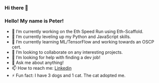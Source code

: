 ### Hi there 👋
### Hello! My name is Peter!

- 🔭 I’m currently working on the Eth Speed Run using Eth-Scaffold.
- 🌱 I’m currently leveling up my Python and JavaScript skills.
- 🌱 I’m currently learning ML/TensorFlow and working towards an OSCP cert.
- 👯 I’m looking to collaborate on any interesting projects.
- 🤔 I’m looking for help with finding a dev job!
- 💬 Ask me about anything!
- 📫 How to reach me: [Linkedin](https://www.linkedin.com/in/peter-joh-03b69a1a1/)
- ⚡ Fun fact: I have 3 dogs and 1 cat. The cat adopted me.

<!--
**rollingferret/rollingferret** is a ✨ _special_ ✨ repository because its `README.md` (this file) appears on your GitHub profile.

Here are some ideas to get you started:

- 🔭 I’m currently working on ...
- 🌱 I’m currently learning ...
- 👯 I’m looking to collaborate on ...
- 🤔 I’m looking for help with ...
- 💬 Ask me about ...
- 📫 How to reach me: ...
- 😄 Pronouns: ...
- ⚡ Fun fact: ...
-->
